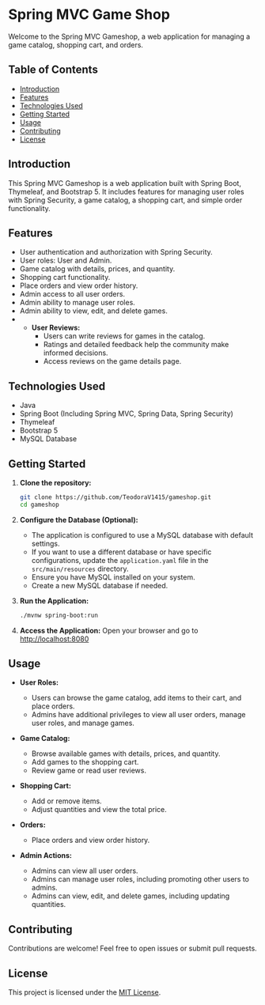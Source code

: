 # Spring MVC Game Shop

Welcome to the Spring MVC Gameshop, a web application for managing a game catalog, shopping cart, and orders.

## Table of Contents
- [Introduction](#introduction)
- [Features](#features)
- [Technologies Used](#technologies-used)
- [Getting Started](#getting-started)
- [Usage](#usage)
- [Contributing](#contributing)
- [License](#license)

## Introduction

This Spring MVC Gameshop is a web application built with Spring Boot, Thymeleaf, and Bootstrap 5. It includes features for managing user roles with Spring Security, a game catalog, a shopping cart, and simple order functionality.

## Features

- User authentication and authorization with Spring Security.
- User roles: User and Admin.
- Game catalog with details, prices, and quantity.
- Shopping cart functionality.
- Place orders and view order history.
- Admin access to all user orders.
- Admin ability to manage user roles.
- Admin ability to view, edit, and delete games.
- - **User Reviews:**
    - Users can write reviews for games in the catalog.
    - Ratings and detailed feedback help the community make informed decisions.
    - Access reviews on the game details page.

## Technologies Used

- Java
- Spring Boot (Including Spring MVC, Spring Data, Spring Security)
- Thymeleaf
- Bootstrap 5
- MySQL Database

## Getting Started

1. **Clone the repository:**
    ```bash
    git clone https://github.com/TeodoraV1415/gameshop.git
    cd gameshop
    ```

2. **Configure the Database (Optional):**
    - The application is configured to use a MySQL database with default settings.
    - If you want to use a different database or have specific configurations, update the `application.yaml` file in the `src/main/resources` directory.
    - Ensure you have MySQL installed on your system.
    - Create a new MySQL database if needed.

3. **Run the Application:**
    ```bash
    ./mvnw spring-boot:run
    ```

4. **Access the Application:**
    Open your browser and go to [http://localhost:8080](http://localhost:8080)

## Usage

- **User Roles:**
    - Users can browse the game catalog, add items to their cart, and place orders.
    - Admins have additional privileges to view all user orders, manage user roles, and manage games.

- **Game Catalog:**
    - Browse available games with details, prices, and quantity.
    - Add games to the shopping cart.
    - Review game or read user reviews.

- **Shopping Cart:**
    - Add or remove items.
    - Adjust quantities and view the total price.

- **Orders:**
    - Place orders and view order history.

- **Admin Actions:**
    - Admins can view all user orders.
    - Admins can manage user roles, including promoting other users to admins.
    - Admins can view, edit, and delete games, including updating quantities.

## Contributing

Contributions are welcome! Feel free to open issues or submit pull requests.

## License

This project is licensed under the [MIT License](LICENSE).
